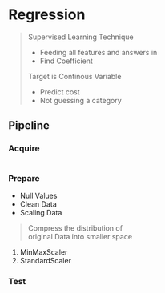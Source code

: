 # Regression

> Supervised Learning Technique
>
> - Feeding all features
>   and answers in
> - Find Coefficient
>
> Target is Continous Variable
>
> - Predict cost
> - Not guessing a category

## Pipeline

### Acquire

```python

```

### Prepare

- Null Values
- Clean Data
- Scaling Data

> Compress the distribution of
> <br>
> original Data into smaller space

1. MinMaxScaler
2. StandardScaler

### Test
